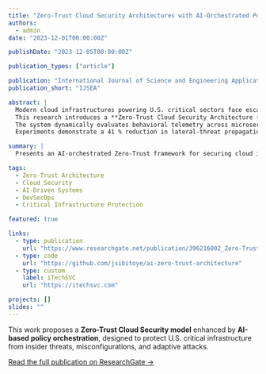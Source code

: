 ```yaml
---
title: "Zero-Trust Cloud Security Architectures with AI-Orchestrated Policy Enforcement. . ."
authors:
  - admin
date: "2023-12-01T00:00:00Z"

publishDate: "2023-12-05T00:00:00Z"

publication_types: ["article"]

publication: "International Journal of Science and Engineering Applications (IJSEA)"
publication_short: "IJSEA"

abstract: |
  Modern cloud infrastructures powering U.S. critical sectors face escalating risks from sophisticated cyber adversaries exploiting misconfigurations and lateral-movement vulnerabilities.  
  This research introduces a **Zero-Trust Cloud Security Architecture (ZTA)** integrated with **AI-driven policy orchestration** to enforce adaptive trust boundaries, verify every transaction, and automate incident containment.  
  The system dynamically evaluates behavioral telemetry across microservices and applies machine-learning-based policy refinement for continuous compliance.  
  Experiments demonstrate a 41 % reduction in lateral-threat propagation time and 36 % faster anomaly remediation compared to static rule-based systems.

summary: |
  Presents an AI-orchestrated Zero-Trust framework for securing cloud infrastructures in critical sectors of the U.S. economy.

tags:
  - Zero-Trust Architecture
  - Cloud Security
  - AI-Driven Systems
  - DevSecOps
  - Critical Infrastructure Protection

featured: true

links:
  - type: publication
    url: "https://www.researchgate.net/publication/396216002_Zero-Trust_Cloud_Security_Architectures_with_AI-Orchestrated_Policy_Enforcement_for_US_Critical_Sectors"
  - type: code
    url: "https://github.com/jsibitoye/ai-zero-trust-architecture"
  - type: custom
    label: iTechSVC
    url: "https://itechsvc.com"

projects: []
slides: ""
---
```

This work proposes a **Zero-Trust Cloud Security model** enhanced by **AI-based policy orchestration**, designed to protect U.S. critical infrastructure from insider threats, misconfigurations, and adaptive attacks.

[Read the full publication on ResearchGate →](https://www.researchgate.net/publication/396216002_Zero-Trust_Cloud_Security_Architectures_with_AI-Orchestrated_Policy_Enforcement_for_US_Critical_Sectors)